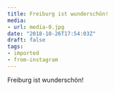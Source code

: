 ```yaml
---
title: Freiburg ist wunderschön!
media:
- url: media-0.jpg
date: "2018-10-26T17:54:03Z"
draft: false
tags:
- imported
- from-instagram
---
```

Freiburg ist wunderschön!
